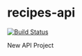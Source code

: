 # recipes-api
[![Build Status](https://travis-ci.com/gabumoh/recipes-api.svg?branch=master)](https://travis-ci.com/gabumoh/recipes-api)

New API Project
